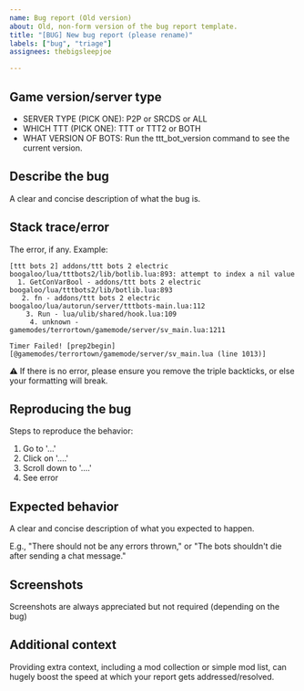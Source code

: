 ```yaml
---
name: Bug report (Old version)
about: Old, non-form version of the bug report template.
title: "[BUG] New bug report (please rename)"
labels: ["bug", "triage"]
assignees: thebigsleepjoe

---
```


## Game version/server type
* SERVER TYPE (PICK ONE): P2P or SRCDS or ALL
* WHICH TTT (PICK ONE): TTT or TTT2 or BOTH
* WHAT VERSION OF BOTS: Run the ttt_bot_version command to see the current version.

## Describe the bug
A clear and concise description of what the bug is.

## Stack trace/error
The error, if any. Example:

```
[ttt bots 2] addons/ttt bots 2 electric boogaloo/lua/tttbots2/lib/botlib.lua:893: attempt to index a nil value
  1. GetConVarBool - addons/ttt bots 2 electric boogaloo/lua/tttbots2/lib/botlib.lua:893
   2. fn - addons/ttt bots 2 electric boogaloo/lua/autorun/server/tttbots-main.lua:112
    3. Run - lua/ulib/shared/hook.lua:109
     4. unknown - gamemodes/terrortown/gamemode/server/sv_main.lua:1211

Timer Failed! [prep2begin][@gamemodes/terrortown/gamemode/server/sv_main.lua (line 1013)]
```
⚠️ If there is no error, please ensure you remove the triple backticks, or else your formatting will break.

## Reproducing the bug
Steps to reproduce the behavior:
1. Go to '...'
2. Click on '....'
3. Scroll down to '....'
4. See error

## Expected behavior
A clear and concise description of what you expected to happen.

E.g., "There should not be any errors thrown," or "The bots shouldn't die after sending a chat message."

## Screenshots
Screenshots are always appreciated but not required (depending on the bug)

## Additional context
Providing extra context, including a mod collection or simple mod list, can hugely boost the speed at which your report gets addressed/resolved.
